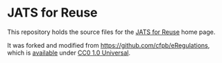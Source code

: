 JATS for Reuse
==============

This repository holds the source files for the [JATS for Reuse](http://jats4r.github.io/) home
page.

It was forked and modified from <https://github.com/cfpb/eRegulations>, which is [available](http://www.webcitation.org/6UKqwz9zs) under [CC0 1.0 Universal](http://creativecommons.org/publicdomain/zero/1.0/).
